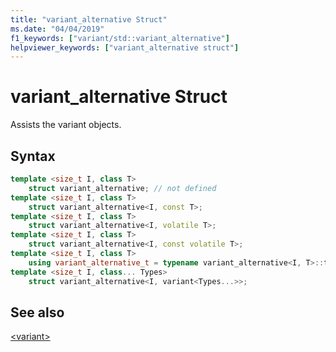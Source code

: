 ```yaml
---
title: "variant_alternative Struct"
ms.date: "04/04/2019"
f1_keywords: ["variant/std::variant_alternative"]
helpviewer_keywords: ["variant_alternative struct"]
---
```

# variant_alternative Struct

Assists the variant objects.

## Syntax

```cpp
template <size_t I, class T>
    struct variant_alternative; // not defined
template <size_t I, class T>
    struct variant_alternative<I, const T>;
template <size_t I, class T>
    struct variant_alternative<I, volatile T>;
template <size_t I, class T>
    struct variant_alternative<I, const volatile T>;
template <size_t I, class T>
    using variant_alternative_t = typename variant_alternative<I, T>::type;
template <size_t I, class... Types>
    struct variant_alternative<I, variant<Types...>>;
```

## See also

[&lt;variant>](../standard-library/variant.md)
